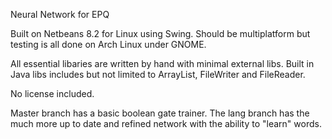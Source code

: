 Neural Network for EPQ

Built on Netbeans 8.2 for Linux using Swing.
Should be multiplatform but testing is all done on Arch Linux under GNOME.

All essential libaries are written by hand with minimal external libs.
Built in Java libs includes but not limited to ArrayList, FileWriter and FileReader.

No license included.

Master branch has a basic boolean gate trainer. The lang branch has the much more up to date and refined network with the ability to "learn" words.
